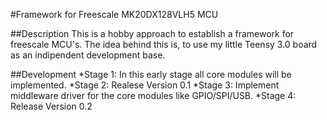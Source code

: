 #Framework for Freescale MK20DX128VLH5 MCU

##Description
This is a hobby approach to establish a framework for freescale MCU's.
The idea behind this is, to use my little Teensy 3.0 board as an indipendent development base.

##Development
*Stage 1: In this early stage all core modules will be implemented.
*Stage 2: Realese Version 0.1
*Stage 3: Implement middleware driver for the core modules like GPIO/SPI/USB.
*Stage 4: Release Version 0.2
